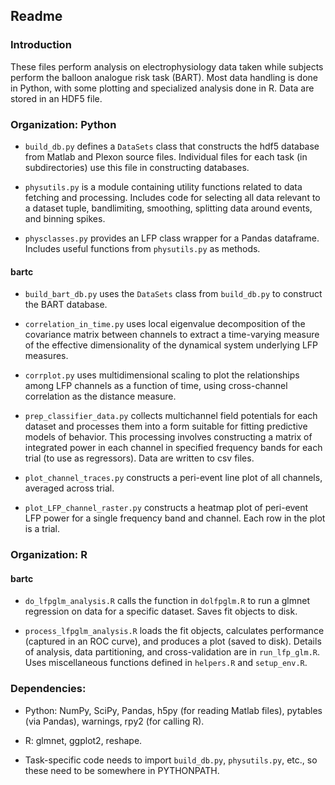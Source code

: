 ## Readme

### Introduction

These files perform analysis on electrophysiology data taken while subjects perform the balloon analogue risk task (BART). Most data handling is done in Python, with some plotting and specialized analysis done in R. Data are stored in an HDF5 file.

### Organization: Python

* `build_db.py` defines a `DataSets` class that constructs the hdf5 database from Matlab and Plexon source files. Individual files for each task (in subdirectories) use this file in constructing databases.

* `physutils.py` is a module containing utility functions related to data fetching and processing. Includes code for selecting all data relevant to a dataset tuple, bandlimiting, smoothing, splitting data around events, and binning spikes.

* `physclasses.py` provides an LFP class wrapper for a Pandas dataframe. Includes useful functions from `physutils.py` as methods.

#### bartc

* `build_bart_db.py` uses the `DataSets` class from `build_db.py` to construct the BART database.

* `correlation_in_time.py` uses local eigenvalue decomposition of the covariance matrix between channels to extract a time-varying measure of the effective dimensionality of the dynamical system underlying LFP measures.

* `corrplot.py` uses multidimensional scaling to plot the relationships among LFP channels as a function of time, using cross-channel correlation as the distance measure.

* `prep_classifier_data.py` collects multichannel field potentials for each dataset and processes them into a form suitable for fitting predictive models of behavior. This processing involves constructing a matrix of integrated power in each channel in specified frequency bands for each trial (to use as regressors). Data are written to csv files.

* `plot_channel_traces.py` constructs a peri-event line plot of all channels, averaged across trial.

* `plot_LFP_channel_raster.py` constructs a heatmap plot of peri-event LFP power for a single frequency band and channel. Each row in the plot is a trial.

### Organization: R

#### bartc

* `do_lfpglm_analysis.R` calls the function in `dolfpglm.R` to run a glmnet regression on data for a specific dataset. Saves fit objects to disk.

* `process_lfpglm_analysis.R` loads the fit objects, calculates performance (captured in an ROC curve), and produces a plot (saved to disk). Details of analysis, data partitioning, and cross-validation are in `run_lfp_glm.R`. Uses miscellaneous functions defined in `helpers.R` and `setup_env.R`.

### Dependencies:

* Python: NumPy, SciPy, Pandas, h5py (for reading Matlab files), pytables (via Pandas), warnings, rpy2 (for calling R).

* R: glmnet, ggplot2, reshape.

* Task-specific code needs to import `build_db.py`, `physutils.py`, etc., so these need to be somewhere in PYTHONPATH.

